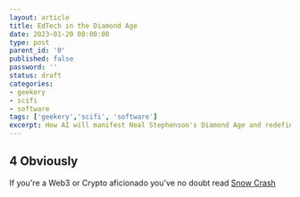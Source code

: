```yaml
---
layout: article
title: EdTech in the Diamond Age
date: 2023-01-20 00:00:00
type: post
parent_id: '0'
published: false
password: ''
status: draft
categories:
- geekery
- scifi
- software
tags: ['geekery','scifi', 'software']
excerpt: How AI will manifest Neal Stephenson's Diamond Age and redefine EdTech
---
```


## 4 Obviously



If you're a Web3 or Crypto aficionado you've no doubt read [Snow Crash](https://www.goodreads.com/book/show/40651883-snow-crash)